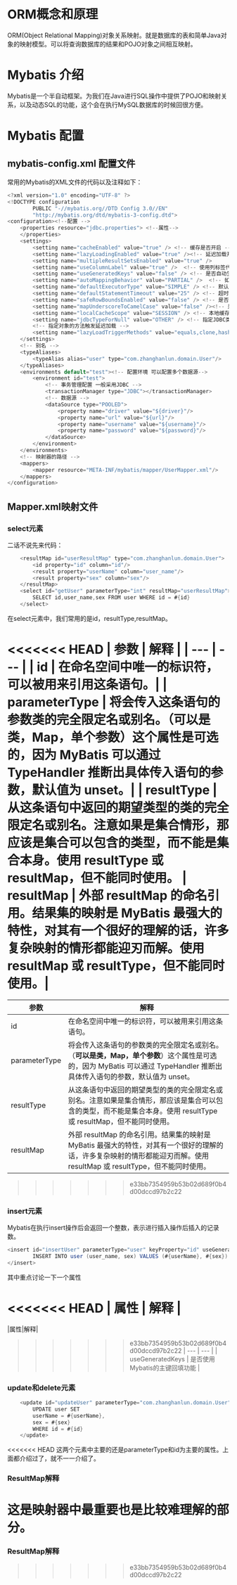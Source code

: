 # ORM概念和原理
ORM(Object Relational Mapping)对象关系映射。就是数据库的表和简单Java对象的映射模型。可以将查询数据库的结果和POJO对象之间相互映射。
# Mybatis 介绍
Mybatis是一个半自动框架。为我们在Java进行SQL操作中提供了POJO和映射关系，以及动态SQL的功能，这个会在执行MySQL数据库的时候回很方便。
# Mybatis 配置
## mybatis-config.xml 配置文件
常用的Mybatis的XML文件的代码以及注释如下：
```java
<?xml version="1.0" encoding="UTF-8" ?>
<!DOCTYPE configuration
        PUBLIC "-//mybatis.org//DTD Config 3.0//EN"
        "http://mybatis.org/dtd/mybatis-3-config.dtd">
<configuration><!--配置 -->
    <properties resource="jdbc.properties"> <!--属性-->
    </properties>
    <settings>
        <setting name="cacheEnabled" value="true" /> <!-- 缓存是否开启 -->
        <setting name="lazyLoadingEnabled" value="true" /><!-- 延迟加载开关 -->
        <setting name="multipleResultSetsEnabled" value="true" />
        <setting name="useColumnLabel" value="true" />  <!-- 使用列标签代替列名-->
        <setting name="useGeneratedKeys" value="false" /> <!-- 是否自动生成主键 -->
        <setting name="autoMappingBehavior" value="PARTIAL" />  <!-- 如何自动映射结果集 -->
        <setting name="defaultExecutorType" value="SIMPLE" /> <!-- 默认的执行器 -->
        <setting name="defaultStatementTimeout" value="25" /> <!-- 超时时间，单位：秒 -->
        <setting name="safeRowBoundsEnabled" value="false" /> <!-- 是否允许在嵌套语句中使用分页 -->
        <setting name="mapUnderscoreToCamelCase" value="false" /><!-- 是否开启自动驼峰命名规则 -->
        <setting name="localCacheScope" value="SESSION" /> <!-- 本地缓存机制 -->
        <setting name="jdbcTypeForNull" value="OTHER" /> <!-- 指定JDBC类型 -->
        <!-- 指定对象的方法触发延迟加载 -->
        <setting name="lazyLoadTriggerMethods" value="equals,clone,hashCode,toString" />
    </settings>
    <!-- 别名 -->
    <typeAliases>
        <typeAlias alias="user" type="com.zhanghanlun.domain.User"/>
    </typeAliases>
    <environments default="test"><!-- 配置环境 可以配置多个数据源-->
        <environment id="test">
            <!-- 事务管理配置 一般采用JDBC -->
            <transactionManager type="JDBC"></transactionManager>
            <!-- 数据源 -->
            <dataSource type="POOLED">
                <property name="driver" value="${driver}"/>
                <property name="url" value="${url}"/>
                <property name="username" value="${username}"/>
                <property name="password" value="${password}"/>
            </dataSource>
        </environment>
    </environments>
    <!-- 映射器的路径 -->
    <mappers>
        <mapper resource="META-INF/mybatis/mapper/UserMapper.xml"/>
    </mappers>
</configuration>
```

## Mapper.xml映射文件
### select元素
二话不说先来代码：
```java
    <resultMap id="userResultMap" type="com.zhanghanlun.domain.User">
        <id property="id" column="id"/>
        <result property="userName" column="user_name"/>
        <result property="sex" column="sex"/>
    </resultMap>
    <select id="getUser" parameterType="int" resultMap="userResultMap">
        SELECT id,user_name,sex FROM user WHERE id = #{id}
    </select>
```
在select元素中，我们常用的是id，resultType,resultMap。

<<<<<<< HEAD
| 参数 | 解释 |
| --- | --- |
| id | 在命名空间中唯一的标识符，可以被用来引用这条语句。|
| parameterType | 将会传入这条语句的参数类的完全限定名或别名。（**可以是类，Map，单个参数**）这个属性是可选的，因为 MyBatis 可以通过 TypeHandler 推断出具体传入语句的参数，默认值为 unset。|
| resultType |	从这条语句中返回的期望类型的类的完全限定名或别名。注意如果是集合情形，那应该是集合可以包含的类型，而不能是集合本身。使用 resultType 或 resultMap，但不能同时使用。
| resultMap |	外部 resultMap 的命名引用。结果集的映射是 MyBatis 最强大的特性，对其有一个很好的理解的话，许多复杂映射的情形都能迎刃而解。使用 resultMap 或 resultType，但不能同时使用。|
=======
|参数| 解释|
|---|---|
|id|在命名空间中唯一的标识符，可以被用来引用这条语句。|
|parameterType|将会传入这条语句的参数类的完全限定名或别名。（**可以是类，Map，单个参数**）这个属性是可选的，因为 MyBatis 可以通过 TypeHandler 推断出具体传入语句的参数，默认值为 unset。|
|resultType|	从这条语句中返回的期望类型的类的完全限定名或别名。注意如果是集合情形，那应该是集合可以包含的类型，而不能是集合本身。使用 resultType 或 resultMap，但不能同时使用。|
|resultMap|	外部 resultMap 的命名引用。结果集的映射是 MyBatis 最强大的特性，对其有一个很好的理解的话，许多复杂映射的情形都能迎刃而解。使用 resultMap 或 resultType，但不能同时使用。|
>>>>>>> e33bb7354959b53b02d689f0b4d00dccd97b2c22

### insert元素
Mybatis在执行insert操作后会返回一个整数，表示进行插入操作后插入的记录数。
```java
<insert id="insertUser" parameterType="user" keyProperty="id" useGeneratedKeys="true">
        INSERT INTO user (user_name, sex) VALUES (#{userName}, #{sex})
</insert>
```
其中重点讨论一下一个属性

<<<<<<< HEAD
| 属性 | 解释 |
=======
|属性|解释|
>>>>>>> e33bb7354959b53b02d689f0b4d00dccd97b2c22
| --- | --- |
| useGeneratedKeys | 是否使用Mybatis的主键回填功能 |

### update和delete元素
```java
    <update id="updateUser" parameterType="com.zhanghanlun.domain.User">
        UPDATE user SET
        userName = #{userName},
        sex = #{sex}
        WHERE id = #{id}
    </update>
```
<<<<<<< HEAD
这两个元素中主要的还是parameterType和id为主要的属性。上面都介绍过了，就不一一介绍了。
### ResultMap解释
这是映射器中最重要也是比较难理解的部分。
=======

### ResultMap解释
>>>>>>> e33bb7354959b53b02d689f0b4d00dccd97b2c22
